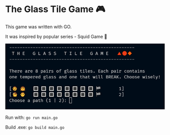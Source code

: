 # The Glass Tile Game 🎮

This game was written with GO. 

It was inspired by popular series - Squid Game 🦑

![Screenshot](preview.gif)

Run with: ``go run main.go``

Build .exe: ``go build main.go``
